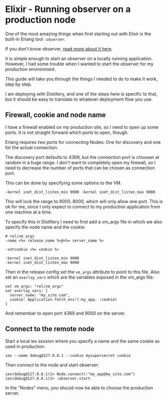 # Elixir - Running observer on a production node

One of the most amazing things when first starting out with Elixir is the
built-in Erlang tool `:observer`.

If you don't know observer, [read more about it here](http://elixir-lang.org/getting-started/mix-otp/supervisor-and-application.html#observer).

It is simple enough to start an observer on a locally running application.
However, I had some trouble when I wanted to start the observer for my
production environment.

This guide will take you through the things I needed to do to make it work, step by step.

I am deploying with Distillery, and one of the steps here is specific to that,
but it should be easy to translate to whatever deployment flow you use.

## Firewall, cookie and node name

I have a firewall enabled on my production site, so I need to open up some ports.
It is not straight forward which ports to open, though.

Erlang requires two ports for connecting Nodes: One for discovery and one for the actual connection.

The discovery port defaults to 4369, but the connection port is choosen at random in a huge range.
I don't want to completely open my firewall, so I need to decrease the number of ports that can be chosen as
connection port.

This can be done by specifying some options to the VM.

```
-kernel inet_dist_listen_min 9000 -kernel inet_dist_listen_max 9000
```

This will lock the range to 9000..9000, which will only allow one port. This is ok for me, since I only expect to
connect to my production application from one machine at a time.

To specify this in Distillery I need to first add a vm_args file in which we also specify the node name and the cookie:

```
# rel/vm_args
-name <%= release_name %>@<%= server_name %>

-setcookie <%= cookie %>

-kernel inet_dist_listen_min 9000
-kernel inet_dist_listen_max 9000
```

Then in the release config set the `vm_args` attribute to point to this file.
Also set an `overlay_vars` which are the variables exposed in the vm_args file:

```
set vm_args: "rel/vm_args"
set overlay_vars: [
  server_name: "my_site.com",
  cookie: Application.fetch_env!(:my_app, :cookie)
]
```

And remember to open port 4369 and 9000 on the server.

## Connect to the remote node

Start a local iex session where you specify a name and the same cookie as used in production:

```
iex --name debug@127.0.0.1 --cookie mysupersecret cookie
```

Then connect to the node and start observer:

```
iex(debug@127.0.0.1)1> Node.connect(:"my_app@my_site.com")
iex(debug@127.0.0.1)2> :observer.start
```

In the "Nodes" menu, you should now be able to choose the production server.
